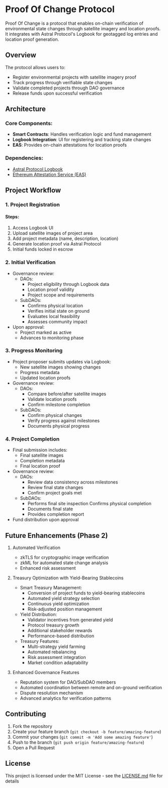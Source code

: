 # Proof Of Change Protocol

Proof Of Change is a protocol that enables on-chain verification of environmental state changes through satellite imagery and location proofs. It integrates with Astral Protocol's Logbook for geotagged log entries and location proof generation.

## Overview

The protocol allows users to:
- Register environmental projects with satellite imagery proof
- Track progress through verifiable state changes
- Validate completed projects through DAO governance
- Release funds upon successful verification

## Architecture

### Core Components:
- **Smart Contracts**: Handles verification logic and fund management
- **Logbook Integration**: UI for registering and tracking state changes
- **EAS**: Provides on-chain attestations for location proofs

### Dependencies:
- [Astral Protocol Logbook](https://github.com/AstralProtocol/logbook/)
- [Ethereum Attestation Service (EAS)](https://github.com/ethereum-attestation-service/eas-contracts)

## Project Workflow

### 1. Project Registration

#### Steps:
1. Access Logbook UI
2. Upload satellite images of project area
3. Add project metadata (name, description, location)
4. Generate location proof via Astral Protocol
5. Initial funds locked in escrow

### 2. Initial Verification
- Governance review:
  - DAOs:
    - Project eligibility through Logbook data
    - Location proof validity
    - Project scope and requirements
  - SubDAOs:
    - Confirms physical location
    - Verifies initial state on ground
    - Evaluates local feasibility
    - Assesses community impact
- Upon approval:
  - Project marked as active
  - Advances to monitoring phase

### 3. Progress Monitoring
- Project proposer submits updates via Logbook:
  - New satellite images showing changes
  - Progress metadata
  - Updated location proofs
- Governance review:
  - DAOs:
    - Compare before/after satellite images
    - Validate location proofs
    - Confirm milestone completion  
  - SubDAOs:
    - Confirm physical changes
    - Verify progress against milestones
    - Documents physical progress

### 4. Project Completion
- Final submission includes:
  - Final satellite images
  - Completion metadata
  - Final location proof
- Governance review:
  - DAOs:
    - Review data consistency across milestones
    - Review final state changes
    - Confirm project goals met
  - SubDAOs:
    - Performs final site inspection
Confirms physical completion
    - Documents final state
    - Provides completion report
- Fund distribution upon approval


## Future Enhancements (Phase 2)

1. Automated Verification
   - zkTLS for cryptographic image verification
   - zkML for automated state change analysis
   - Enhanced risk assessment

2. Treasury Optimization with Yield-Bearing Stablecoins
   - Smart Treasury Management:
     - Conversion of project funds to yield-bearing stablecoins
     - Automated yield strategy selection
     - Continuous yield optimization
     - Risk-adjusted position management    
   - Yield Distribution:
     - Validator incentives from generated yield
     - Protocol treasury growth
     - Additional stakeholder rewards
     - Performance-based distribution
   - Treasury Features:
     - Multi-strategy yield farming
     - Automated rebalancing
     - Risk assessment integration
     - Market condition adaptability
  
3. Enhanced Governance Features
   - Reputation system for DAO/SubDAO members
   - Automated coordination between remote and on-ground verification
   - Dispute resolution mechanism
   - Advanced analytics for verification patterns

## Contributing

1. Fork the repository
2. Create your feature branch (`git checkout -b feature/amazing-feature`)
3. Commit your changes (`git commit -m 'Add some amazing feature'`)
4. Push to the branch (`git push origin feature/amazing-feature`)
5. Open a Pull Request

## License

This project is licensed under the MIT License - see the [LICENSE.md](LICENSE.md) file for details
